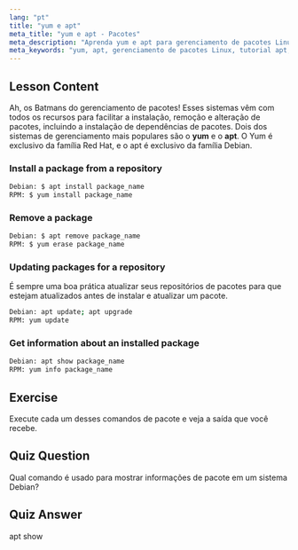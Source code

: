 ```yaml
---
lang: "pt"
title: "yum e apt"
meta_title: "yum e apt - Pacotes"
meta_description: "Aprenda yum e apt para gerenciamento de pacotes Linux. Instale, remova e atualize software em sistemas Debian/RPM com este tutorial para iniciantes. Comece hoje mesmo!"
meta_keywords: "yum, apt, gerenciamento de pacotes Linux, tutorial apt, tutorial yum, comandos Linux, guia para iniciantes, instalação de pacotes"
---
```


## Lesson Content

Ah, os Batmans do gerenciamento de pacotes! Esses sistemas vêm com todos os recursos para facilitar a instalação, remoção e alteração de pacotes, incluindo a instalação de dependências de pacotes. Dois dos sistemas de gerenciamento mais populares são o **yum** e o **apt**. O Yum é exclusivo da família Red Hat, e o apt é exclusivo da família Debian.

### Install a package from a repository

```bash
Debian: $ apt install package_name
RPM: $ yum install package_name
```

### Remove a package

```bash
Debian: $ apt remove package_name
RPM: $ yum erase package_name
```

### Updating packages for a repository

É sempre uma boa prática atualizar seus repositórios de pacotes para que estejam atualizados antes de instalar e atualizar um pacote.

```bash
Debian: apt update; apt upgrade
RPM: yum update
```

### Get information about an installed package

```bash
Debian: apt show package_name
RPM: yum info package_name
```

## Exercise

Execute cada um desses comandos de pacote e veja a saída que você recebe.

## Quiz Question

Qual comando é usado para mostrar informações de pacote em um sistema Debian?

## Quiz Answer

apt show

